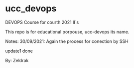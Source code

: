 # ucc_devops
DEVOPS Course for courth 2021 II´s


This repo is for educational porpouse, ucc-devops its name.

Notes:
30/09/2021: Again the process for conection by SSH

update1
done

By: Zeldrak
